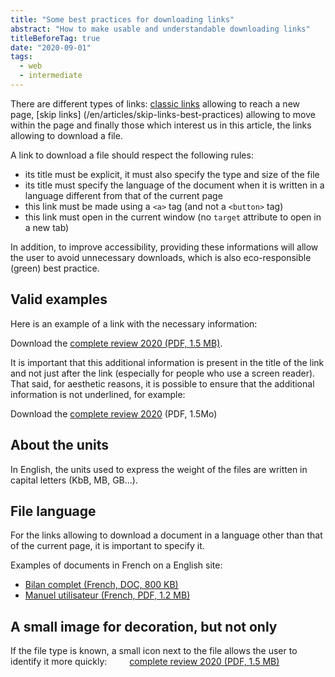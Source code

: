 ```yaml
---
title: "Some best practices for downloading links"
abstract: "How to make usable and understandable downloading links"
titleBeforeTag: true
date: "2020-09-01"
tags:
  - web
  - intermediate
---
```


There are different types of links: [classic links](/en/web/develop/general-navigation) allowing to reach a new page, [skip links] (/en/articles/skip-links-best-practices) allowing to move within the page and finally those which interest us in this article, the links allowing to download a file.

A link to download a file should respect the following rules:

- its title must be explicit, it must also specify the type and size of the file
- its title must specify the language of the document when it is written in a language different from that of the current page
- this link must be made using a `<a>` tag (and not a `<button>` tag)
- this link must open in the current window (no `target` attribute to open in a new tab)

In addition, to improve accessibility, providing these informations will allow the user to avoid unnecessary downloads, which is also eco-responsible (green) best practice.

## Valid examples

Here is an example of a link with the necessary information:
  
Download the <a href="#">complete review 2020 (PDF, 1.5 MB)</a>.

It is important that this additional information is present in the title of the link and not just after the link (especially for people who use a screen reader). That said, for aesthetic reasons, it is possible to ensure that the additional information is not underlined, for example:
  
Download the <a href="#" style="text-decoration:none"><span style="text-decoration:underline">complete review 2020</span> (PDF, 1.5Mo)</a>

## About the units

In English, the units used to express the weight of the files are written in capital letters (KbB, MB, GB...).

## File language

For the links allowing to download a document in a language other than that of the current page, it is important to specify it.

Examples of documents in French on a English site:
- <a href="#"><span lang="fr">Bilan complet</span> (French, DOC, 800 KB) </a>
- <a href="#"><span>Manuel utilisateur</span> (French, PDF, 1.2 MB) </a>

## A small image for decoration, but not only

If the file type is known, a small icon next to the file allows the user to identify it more quickly:
<a style="background-image: url (/images/icons/pdf-icon.svg); background-size:contain; background-repeat:no-repeat; padding-left:2rem;" href="#">complete review 2020 (PDF, 1.5 MB)</a>
